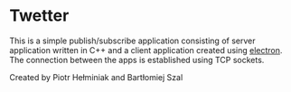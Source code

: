 # Twetter
This is a simple publish/subscribe application consisting of server application written in C++ and a client application created using [electron](https://electronjs.org/). The connection between the apps is established using TCP sockets. 

Created by Piotr Hełminiak and Bartłomiej Szal
